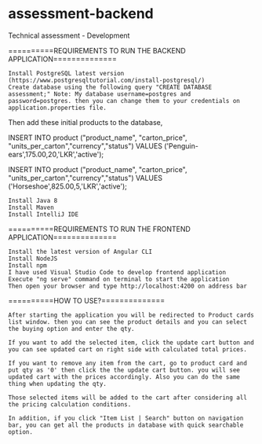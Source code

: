 # assessment-backend

Technical assessment - Development

==========REQUIREMENTS TO RUN THE BACKEND APPLICATION==============

    Install PostgreSQL latest version (https://www.postgresqltutorial.com/install-postgresql/)
    Create database using the following query "CREATE DATABASE assessment;" Note: My database username=postgres and password=postgres. then you can change them to your credentials on application.properties file.

Then add these initial products to the database,

INSERT INTO product ("product_name", "carton_price", "units_per_carton","currency","status") VALUES ('Penguin-ears',175.00,20,'LKR','active');

INSERT INTO product ("product_name", "carton_price", "units_per_carton","currency","status") VALUES ('Horseshoe',825.00,5,'LKR','active');

    Install Java 8
    Install Maven
    Install IntelliJ IDE

==========REQUIREMENTS TO RUN THE FRONTEND APPLICATION==============

    Install the latest version of Angular CLI
    Install NodeJS
    Install npm
    I have used Visual Studio Code to develop frontend application
    Execute "ng serve" command on terminal to start the application
    Then open your browser and type http://localhost:4200 on address bar

==========HOW TO USE?==============

    After starting the application you will be redirected to Product cards list window. then you can see the product details and you can select the buying option and enter the qty.

    If you want to add the selected item, click the update cart button and you can see updated cart on right side with calculated total prices.

    If you want to remove any item from the cart, go to product card and put qty as '0' then click the the update cart button. you will see updated cart with the prices accordingly. Also you can do the same thing when updating the qty.

    Those selected items will be added to the cart after considering all the pricing calculation conditions.

    In addition, if you click "Item List | Search" button on navigation bar, you can get all the products in database with quick searchable option.

